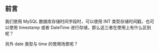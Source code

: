 ## 前言

我们使用 MySQL 数据库存储时间字段时，可以使用 INT 类型存储时间戳，也可以使用
timestamp 或者 DateTime 进行存储，那么这三者在使用上有什么区别呢？

另外 date 类型与 time 的使用场景呢？

